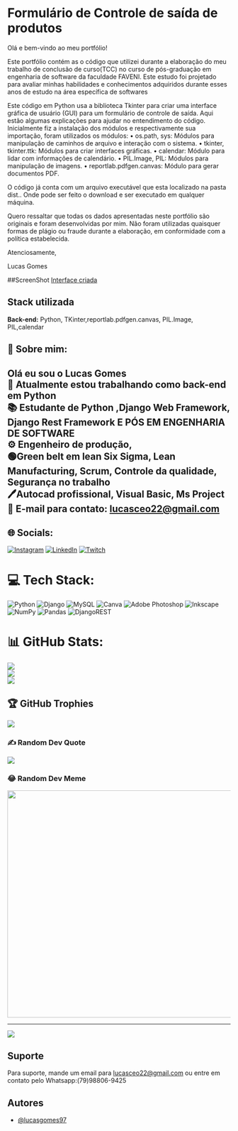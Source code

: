 
# Formulário de Controle de saída de produtos

Olá e bem-vindo ao meu portfólio!

Este portfólio contém as o código que utilizei durante a elaboração do meu trabalho de conclusão de curso(TCC) no curso de pós-graduação em engenharia de software da faculdade FAVENI. Este estudo foi projetado para avaliar minhas habilidades e conhecimentos adquiridos durante esses anos de estudo na área específica de softwares

Este código em Python usa a biblioteca Tkinter para criar uma interface gráfica de usuário (GUI) para um formulário de controle de saída. Aqui estão algumas explicações para ajudar no entendimento do código.
          Inicialmente fiz a instalação dos módulos e respectivamente sua importação, foram utilizados os módulos: 
•	os.path, sys: Módulos para manipulação de caminhos de arquivo e interação com o sistema.
•	tkinter, tkinter.ttk: Módulos para criar interfaces gráficas.
•	calendar: Módulo para lidar com informações de calendário.
•	PIL.Image, PIL: Módulos para manipulação de imagens.
•	reportlab.pdfgen.canvas: Módulo para gerar documentos PDF.

O código já conta com um arquivo executável que esta localizado na pasta dist.. Onde pode ser feito o download e ser executado em qualquer máquina.

Quero ressaltar que todas os dados apresentadas neste portfólio são originais e foram desenvolvidas por mim. Não foram utilizadas quaisquer formas de plágio ou fraude durante a elaboração, em conformidade com a política estabelecida.



Atenciosamente,

Lucas Gomes

##ScreenShot
 [Interface criada](https://prnt.sc/m826PSZweBxS)

## Stack utilizada



**Back-end:** Python, TKinter,reportlab.pdfgen.canvas, PIL.Image, PIL,calendar


## 🚀 Sobre mim:
## Olá eu sou o Lucas Gomes <br>🔭 Atualmente estou trabalhando como back-end em Python <br>📚 Estudante de Python ,Django Web Framework, Django Rest Framework E PÓS EM ENGENHARIA DE SOFTWARE <br>⚙  Engenheiro de produção, <br>🟢Green belt em lean Six Sigma, Lean Manufacturing, Scrum, Controle da qualidade, Segurança no trabalho <br>🖊Autocad profissional, Visual Basic, Ms Project<br>📩 E-mail para contato: lucasceo22@gmail.com<br>


## 🌐 Socials:
[![Instagram](https://img.shields.io/badge/Instagram-%23E4405F.svg?logo=Instagram&logoColor=white)](https://instagram.com/_lucasgomesoficial) [![LinkedIn](https://img.shields.io/badge/LinkedIn-%230077B5.svg?logo=linkedin&logoColor=white)](https://www.linkedin.com/search/results/all/?heroEntityKey=urn%3Ali%3Afsd_profile%3AACoAACBd8AYBr29CVPTD8v1s4K8i3RuU6cSY6qo&keywords=lucas%20gomes&origin=RICH_QUERY_SUGGESTION&position=0&searchId=31b8c8c7-0a18-4981-b1eb-0cf7933d00b2&sid=LXI) [![Twitch](https://img.shields.io/badge/Twitch-%239146FF.svg?logo=Twitch&logoColor=white)](https://twitch.tv/lucashorse) 

# 💻 Tech Stack:
![Python](https://img.shields.io/badge/python-3670A0?style=for-the-badge&logo=python&logoColor=ffdd54) ![Django](https://img.shields.io/badge/django-%23092E20.svg?style=for-the-badge&logo=django&logoColor=white) ![MySQL](https://img.shields.io/badge/mysql-%2300f.svg?style=for-the-badge&logo=mysql&logoColor=white) ![Canva](https://img.shields.io/badge/Canva-%2300C4CC.svg?style=for-the-badge&logo=Canva&logoColor=white) ![Adobe Photoshop](https://img.shields.io/badge/adobephotoshop-%2331A8FF.svg?style=for-the-badge&logo=adobephotoshop&logoColor=white) ![Inkscape](https://img.shields.io/badge/Inkscape-e0e0e0?style=for-the-badge&logo=inkscape&logoColor=080A13) ![NumPy](https://img.shields.io/badge/numpy-%23013243.svg?style=for-the-badge&logo=numpy&logoColor=white) ![Pandas](https://img.shields.io/badge/pandas-%23150458.svg?style=for-the-badge&logo=pandas&logoColor=white)   ![DjangoREST](https://img.shields.io/badge/DJANGO-REST-ff1709?style=for-the-badge&logo=django&logoColor=white&color=ff1709&labelColor=gray)
# 📊 GitHub Stats:
![](https://github-readme-stats.vercel.app/api?username=lucasgomes97&theme=dark&hide_border=false&include_all_commits=true&count_private=true)<br/>
![](https://github-readme-streak-stats.herokuapp.com/?user=lucasgomes97&theme=dark&hide_border=false)<br/>
![](https://github-readme-stats.vercel.app/api/top-langs/?username=lucasgomes97&theme=dark&hide_border=false&include_all_commits=true&count_private=true&layout=compact)

## 🏆 GitHub Trophies
![](https://github-profile-trophy.vercel.app/?username=lucasgomes97&theme=tokyonight&no-frame=false&no-bg=false&margin-w=4)

### ✍️ Random Dev Quote
![](https://quotes-github-readme.vercel.app/api?type=horizontal&theme=merko)

### 😂 Random Dev Meme
<img src="(https://drive.google.com/file/d/1Kwje_f06cKb165rsp1VZr4lmyOgD3150/view)" width="512px"/>

---
[![](https://visitcount.itsvg.in/api?id=lucasgomes97&icon=6&color=1)](https://visitcount.itsvg.in)

<!-- Proudly created with GPRM ( https://gprm.itsvg.in ) -->



## Suporte

Para suporte, mande um email para lucasceo22@gmail.com ou entre em contato pelo Whatsapp:(79)98806-9425


## Autores

- [@lucasgomes97](https://github.com/lucasgomes97)


